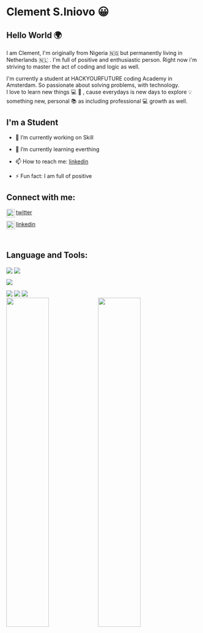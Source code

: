 # Clement S.Iniovo 😀

## Hello World 🌍

<!--
**tonyclem/tonyclem** is a ✨ _special_ ✨ repository because its `README.md` (this file) appears on your GitHub profile.
-->

I am Clement, I'm originally from Nigeria 🇳🇬 but permanently living in Netherlands 🇳🇱 . I'm full of positive and enthusiastic person. Right now i'm striving to master the act of coding and logic as well. <br>

I'm currently a student at HACKYOURFUTURE coding Academy in Amsterdam. So passionate about solving problems, with technology. <br>
I love to learn new things 💻 🚀 , cause everydays is new days to explore 💡 something new, personal 📚 as including professional 💻 growth as well.

## I'm a Student

- 🔭 I’m currently working on Skill

- 🌱 I’m currently learning everthing

- 📫 How to reach me: [linkedin](www.linkedin.com/in/clementiniovo01)

- ⚡ Fun fact: I am full of positive

## Connect with me:

<img align="left" alt="twitter" width="22px" src="https://cdn.jsdelivr.net/npm/simple-icons@v3/icons/twitter.svg">[twitter]

<img align="left" alt="linkedin" width="22px" src="https://cdn.jsdelivr.net/npm/simple-icons@v3/icons/linkedin.svg">[linkedin]

<br />

## Language and Tools:

<img align="center" src="https://img.shields.io/badge/html5-%23E34F26.svg?style=for-the-badge&logo=html5&logoColor=white">

 <img align="center" src="https://img.shields.io/badge/css3-%231572B6.svg?style=for-the-badge&logo=css3&logoColor=white">

<img align="center" src="https://img.shields.io/badge/javascript-%23323330.svg?style=for-the-badge&logo=javascript&logoColor=%23F7DF1E"> <br />

<img src="https://img.shields.io/badge/CodePen-white?style=for-the-badge&logo=codepen&logoColor=black">

<img src="https://img.shields.io/badge/Visual%20Studio%20Code-0078d7.svg?style=for-the-badge&logo=visual-studio-code&logoColor=white">

<img src="https://img.shields.io/badge/VIM-%2311AB00.svg?style=for-the-badge&logo=vim&logoColor=white">
<br />

<img align='left' width="47%"  src='https://github-readme-stats.vercel.app/api?username=tonyclem&show_icons=true&theme=chartreuse-dark'/>

<img align='left' width="47%" src='https://github-readme-stats.vercel.app/api/top-langs/?username=tonyclem&layout=compact' />

<br />
<br />

[twitter]: https://twitter.com/clement_S_Inv
[linkedin]: https://linkedin.com/in/clementiniovo01
